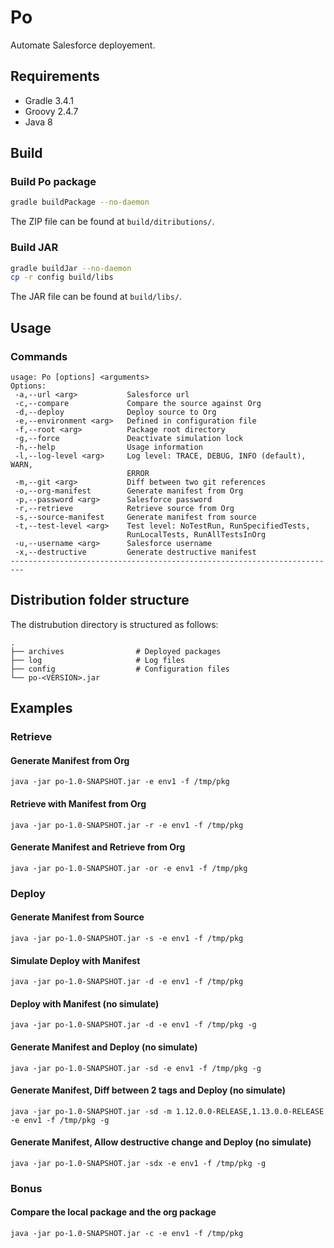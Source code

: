 # Po

Automate Salesforce deployement.

## Requirements

 * Gradle 3.4.1
 * Groovy 2.4.7
 * Java 8

## Build

### Build Po package

```bash
gradle buildPackage --no-daemon
```

The ZIP file can be found at `build/ditributions/`.

### Build JAR

```bash
gradle buildJar --no-daemon
cp -r config build/libs
```

The JAR file can be found at `build/libs/`.

## Usage

### Commands

```
usage: Po [options] <arguments>
Options:
 -a,--url <arg>           Salesforce url
 -c,--compare             Compare the source against Org
 -d,--deploy              Deploy source to Org
 -e,--environment <arg>   Defined in configuration file
 -f,--root <arg>          Package root directory
 -g,--force               Deactivate simulation lock
 -h,--help                Usage information
 -l,--log-level <arg>     Log level: TRACE, DEBUG, INFO (default), WARN,
                          ERROR
 -m,--git <arg>           Diff between two git references
 -o,--org-manifest        Generate manifest from Org
 -p,--password <arg>      Salesforce password
 -r,--retrieve            Retrieve source from Org
 -s,--source-manifest     Generate manifest from source
 -t,--test-level <arg>    Test level: NoTestRun, RunSpecifiedTests,
                          RunLocalTests, RunAllTestsInOrg
 -u,--username <arg>      Salesforce username
 -x,--destructive         Generate destructive manifest
-------------------------------------------------------------------------
```

## Distribution folder structure

The distrubution directory is structured as follows:

    .
    ├── archives                # Deployed packages
    ├── log                     # Log files
    ├── config                  # Configuration files
    └── po-<VERSION>.jar

## Examples

### Retrieve

#### Generate Manifest from Org

```
java -jar po-1.0-SNAPSHOT.jar -e env1 -f /tmp/pkg
```

#### Retrieve with Manifest from Org

```
java -jar po-1.0-SNAPSHOT.jar -r -e env1 -f /tmp/pkg
```

#### Generate Manifest and Retrieve from Org

```
java -jar po-1.0-SNAPSHOT.jar -or -e env1 -f /tmp/pkg
```

### Deploy

#### Generate Manifest from Source

```
java -jar po-1.0-SNAPSHOT.jar -s -e env1 -f /tmp/pkg
```

#### Simulate Deploy with Manifest

```
java -jar po-1.0-SNAPSHOT.jar -d -e env1 -f /tmp/pkg
```

#### Deploy with Manifest (no simulate)

```
java -jar po-1.0-SNAPSHOT.jar -d -e env1 -f /tmp/pkg -g
```

#### Generate Manifest and Deploy (no simulate)

```
java -jar po-1.0-SNAPSHOT.jar -sd -e env1 -f /tmp/pkg -g
```

#### Generate Manifest, Diff between 2 tags and Deploy (no simulate)

```
java -jar po-1.0-SNAPSHOT.jar -sd -m 1.12.0.0-RELEASE,1.13.0.0-RELEASE -e env1 -f /tmp/pkg -g
```

#### Generate Manifest, Allow destructive change and Deploy (no simulate)

```
java -jar po-1.0-SNAPSHOT.jar -sdx -e env1 -f /tmp/pkg -g
```

### Bonus

#### Compare the local package and the org package

```
java -jar po-1.0-SNAPSHOT.jar -c -e env1 -f /tmp/pkg
```